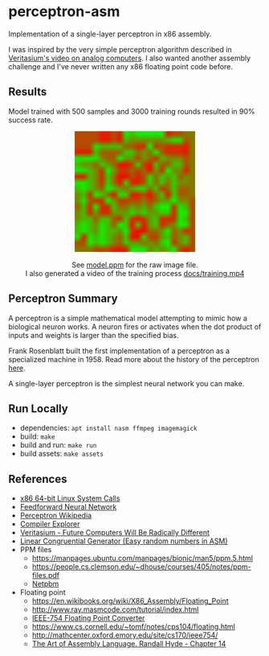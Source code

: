 # perceptron-asm

Implementation of a single-layer perceptron in x86 assembly.

I was inspired by the very simple perceptron algorithm described in [Veritasium's video on analog computers](https://youtu.be/GVsUOuSjvcg?t=221).
I also wanted another assembly challenge and I've never written any x86 floating point code before.

## Results

Model trained with 500 samples and 3000 training rounds resulted in 90% success rate.

<div align="center">
  <img style="width:240px; height:240px" src="docs/model.png"/>
  <p>
    See <a href="model.ppm">model.ppm</a> for the raw image file.
    <br>I also generated a video of the training process <a href="docs/training.mpf">docs/training.mp4</a>
  </p>
</div>

## Perceptron Summary

A perceptron is a simple mathematical model attempting to mimic how a biological neuron works.
A neuron fires or activates when the dot product of inputs and weights is larger than the specified bias.

Frank Rosenblatt built the first implementation of a perceptron as a specialized machine in 1958.
Read more about the history of the perceptron [here](https://en.wikipedia.org/wiki/Perceptron#History).

A single-layer perceptron is the simplest neural network you can make.

## Run Locally

- dependencies: `apt install nasm ffmpeg imagemagick`
- build: `make`
- build and run: `make run`
- build assets: `make assets`

## References

- [x86 64-bit Linux System Calls](https://blog.rchapman.org/posts/Linux_System_Call_Table_for_x86_64/)
- [Feedforward Neural Network](https://en.wikipedia.org/wiki/Feedforward_neural_network)
- [Perceptron Wikipedia](https://en.wikipedia.org/wiki/Perceptron)
- [Compiler Explorer](https://godbolt.org/)
- [Veritasium - Future Computers Will Be Radically Different](https://www.youtube.com/watch?v=GVsUOuSjvcg)
- [Linear Congruential Generator (Easy random numbers in ASM)](https://en.wikipedia.org/wiki/Linear_congruential_generator)
- PPM files
  - https://manpages.ubuntu.com/manpages/bionic/man5/ppm.5.html
  - https://people.cs.clemson.edu/~dhouse/courses/405/notes/ppm-files.pdf
  - [Netpbm](https://en.wikipedia.org/wiki/Netpbm#File_formats=)
- Floating point
  - https://en.wikibooks.org/wiki/X86_Assembly/Floating_Point
  - http://www.ray.masmcode.com/tutorial/index.html
  - [IEEE-754 Floating Point Converter](https://www.h-schmidt.net/FloatConverter/IEEE754.html)
  - https://www.cs.cornell.edu/~tomf/notes/cps104/floating.html
  - http://mathcenter.oxford.emory.edu/site/cs170/ieee754/
  - [The Art of Assembly Language. Randall Hyde - Chapter 14](https://www.amazon.com/Art-Assembly-Language-2nd/dp/1593272073)
